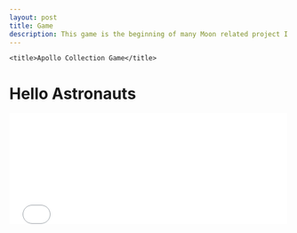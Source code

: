 ```yaml
---
layout: post
title: Game
description: This game is the beginning of many Moon related project I will make.
---
```


  <head>
    
    <title>Apollo Collection Game</title>

 </head>

 <body>

<h1> Hello Astronauts </h1>

  <embed type="text/html" src="apollo_collection_exit__________(1).html" width="500" height="200"> 

 </body>

